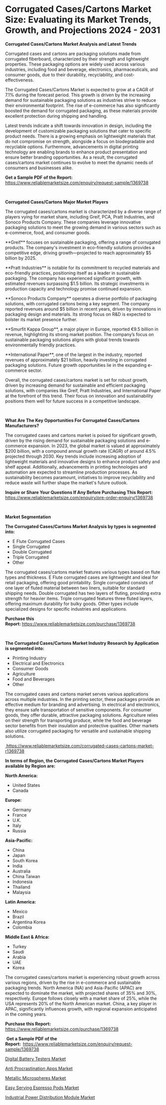 <p><h1>Corrugated Cases/Cartons Market Size: Evaluating its Market Trends, Growth, and Projections 2024 - 2031</h1></p><p><strong>Corrugated Cases/Cartons Market Analysis and Latest Trends</strong></p>
<p><p>Corrugated cases and cartons are packaging solutions made from corrugated fiberboard, characterized by their strength and lightweight properties. These packaging options are widely used across various industries, including food and beverage, electronics, pharmaceuticals, and consumer goods, due to their durability, recyclability, and cost-effectiveness.</p><p>The Corrugated Cases/Cartons Market is expected to grow at a CAGR of 7.1% during the forecast period. This growth is driven by the increasing demand for sustainable packaging solutions as industries strive to reduce their environmental footprint. The rise of e-commerce has also significantly boosted the demand for corrugated packaging, as these materials provide excellent protection during shipping and handling.</p><p>Latest trends indicate a shift towards innovation in design, including the development of customizable packaging solutions that cater to specific product needs. There is a growing emphasis on lightweight materials that do not compromise on strength, alongside a focus on biodegradable and recyclable options. Furthermore, advancements in digital printing technology are enabling brands to enhance product presentation and ensure better branding opportunities. As a result, the corrugated cases/cartons market continues to evolve to meet the dynamic needs of consumers and businesses alike.</p></p>
<p><strong>Get a Sample PDF of the Report:&nbsp;</strong> <a href="https://www.reliablemarketsize.com/enquiry/request-sample/1369738?utm_campaign=1143&utm_medium=2&utm_source=Github&utm_content=ia&utm_term=06122024&utm_id=corrugated-casescartons">https://www.reliablemarketsize.com/enquiry/request-sample/1369738</a></p>
<p>&nbsp;</p>
<p><strong>Corrugated Cases/Cartons Major Market Players</strong></p>
<p><p>The corrugated cases/cartons market is characterized by a diverse range of players vying for market share, including Greif, PCA, Pratt Industries, and Sonoco Products Company. These companies leverage innovative packaging solutions to meet the growing demand in various sectors such as e-commerce, food, and consumer goods.</p><p>**Greif** focuses on sustainable packaging, offering a range of corrugated products. The company's investment in eco-friendly solutions provides a competitive edge, driving growth—projected to reach approximately $5 billion by 2025.</p><p>**Pratt Industries** is notable for its commitment to recycled materials and eco-friendly practices, positioning itself as a leader in sustainable packaging. The company has experienced significant growth, with estimated revenues surpassing $1.5 billion. Its strategic investments in production capacity and technology promise continued expansion.</p><p>**Sonoco Products Company** operates a diverse portfolio of packaging solutions, with corrugated cartons being a key segment. The company reported revenues around $5 billion in recent years, driven by innovations in packaging design and materials. Its strong focus on R&D is expected to bolster its market presence further.</p><p>**Smurfit Kappa Group**, a major player in Europe, reported €9.5 billion in revenue, highlighting its strong market position. The company’s focus on sustainable packaging solutions aligns with global trends towards environmentally friendly practices.</p><p>**International Paper**, one of the largest in the industry, reported revenues of approximately $21 billion, heavily investing in corrugated packaging solutions. Future growth opportunities lie in the expanding e-commerce sector.</p><p>Overall, the corrugated cases/cartons market is set for robust growth, driven by increasing demand for sustainable and efficient packaging solutions, with companies like Greif, Pratt Industries, and International Paper at the forefront of this trend. Their focus on innovation and sustainability positions them well for future success in a competitive landscape.</p></p>
<p>&nbsp;</p>
<p><strong>What Are The Key Opportunities For Corrugated Cases/Cartons Manufacturers?</strong></p>
<p><p>The corrugated cases and cartons market is poised for significant growth, driven by the rising demand for sustainable packaging solutions and e-commerce expansion. In 2023, the global market is valued at approximately $200 billion, with a compound annual growth rate (CAGR) of around 4.5% projected through 2030. Key trends include increasing adoption of lightweight materials and innovative designs to enhance product safety and shelf appeal. Additionally, advancements in printing technologies and automation are expected to streamline production processes. As sustainability becomes paramount, initiatives to improve recyclability and reduce waste will further shape the market's future outlook.</p></p>
<p><strong>Inquire or Share Your Questions If Any Before Purchasing This Report:</strong> <a href="https://www.reliablemarketsize.com/enquiry/pre-order-enquiry/1369738?utm_campaign=1143&utm_medium=2&utm_source=Github&utm_content=ia&utm_term=06122024&utm_id=corrugated-casescartons">https://www.reliablemarketsize.com/enquiry/pre-order-enquiry/1369738</a></p>
<p>&nbsp;</p>
<p><strong>Market Segmentation</strong></p>
<p><strong>The Corrugated Cases/Cartons Market Analysis by types is segmented into:</strong></p>
<p><ul><li>E Flute Corrugated Cases</li><li>Single Corrugated</li><li>Double Corrugated</li><li>Triple Corrugated</li><li>Other</li></ul></p>
<p><p>The corrugated cases/cartons market features various types based on flute types and thickness. E Flute corrugated cases are lightweight and ideal for retail packaging, offering good printability. Single corrugated consists of one layer of fluted material between two liners, suitable for standard shipping needs. Double corrugated has two layers of fluting, providing extra strength for heavier items. Triple corrugated features three fluted layers, offering maximum durability for bulky goods. Other types include specialized designs for specific industries and applications.</p></p>
<p><strong>Purchase this Report:&nbsp;</strong><a href="https://www.reliablemarketsize.com/purchase/1369738?utm_campaign=1143&utm_medium=2&utm_source=Github&utm_content=ia&utm_term=06122024&utm_id=corrugated-casescartons">https://www.reliablemarketsize.com/purchase/1369738</a></p>
<p>&nbsp;</p>
<p><strong>The Corrugated Cases/Cartons Market Industry Research by Application is segmented into:</strong></p>
<p><ul><li>Printing Industry</li><li>Electrical and Electronics</li><li>Consumer Goods</li><li>Agriculture</li><li>Food and Beverages</li><li>Other</li></ul></p>
<p><p>The corrugated cases and cartons market serves various applications across multiple industries. In the printing sector, these packages provide an effective medium for branding and advertising. In electrical and electronics, they ensure safe transportation of sensitive components. For consumer goods, they offer durable, attractive packaging solutions. Agriculture relies on their strength for transporting produce, while the food and beverage sector benefits from their insulation and protective qualities. Other markets also utilize corrugated packaging for versatile and sustainable shipping solutions.</p></p>
<p><a href="https://www.reliablemarketsize.com/corrugated-cases-cartons-market-r1369738?utm_campaign=1143&utm_medium=2&utm_source=Github&utm_content=ia&utm_term=06122024&utm_id=corrugated-casescartons">&nbsp;https://www.reliablemarketsize.com/corrugated-cases-cartons-market-r1369738</a></p>
<p><strong>In terms of Region, the Corrugated Cases/Cartons Market Players available by Region are:</strong></p>
<p>
    <p> <strong> North America: </strong>
        <ul>
            <li>United States</li>
            <li>Canada</li>
        </ul>
        </p> 
    <p> <strong> Europe: </strong>
        <ul>
            <li>Germany</li>
            <li>France</li>
            <li>U.K.</li>
            <li>Italy</li>
            <li>Russia</li>
        </ul>
        </p> 
    <p> <strong> Asia-Pacific: </strong>
        <ul>
            <li>China</li>
            <li>Japan</li>
            <li>South Korea</li>
            <li>India</li>
            <li>Australia</li>
            <li>China Taiwan</li>
            <li>Indonesia</li>
            <li>Thailand</li>
            <li>Malaysia</li>
        </ul>
        </p> 
    <p> <strong> Latin America: </strong>
        <ul>
            <li>Mexico</li>
            <li>Brazil</li>
            <li>Argentina Korea</li>
            <li>Colombia</li>
        </ul>
        </p> 
    <p> <strong> Middle East & Africa: </strong>
        <ul>
            <li>Turkey</li>
            <li>Saudi</li>
            <li>Arabia</li>
            <li>UAE</li>
            <li>Korea</li>
        </ul>
    </p>
    </p>
<p><p>The corrugated cases/cartons market is experiencing robust growth across various regions, driven by the rise in e-commerce and sustainable packaging trends. North America (NA) and Asia-Pacific (APAC) are expected to dominate the market, with projected shares of 35% and 30%, respectively. Europe follows closely with a market share of 25%, while the USA represents 20% of the North American market. China, a key player in APAC, significantly influences growth, with regional expansion anticipated in the coming years.</p></p>
<p><strong>Purchase this Report: </strong><a href="https://www.reliablemarketsize.com/purchase/1369738?utm_campaign=1143&utm_medium=2&utm_source=Github&utm_content=ia&utm_term=06122024&utm_id=corrugated-casescartons">https://www.reliablemarketsize.com/purchase/1369738</a></p>
<p>&nbsp;<strong>Get a Sample PDF of the Report:&nbsp;&nbsp;</strong><a href="https://www.reliablemarketsize.com/enquiry/request-sample/1369738?utm_campaign=1143&utm_medium=2&utm_source=Github&utm_content=ia&utm_term=06122024&utm_id=corrugated-casescartons">https://www.reliablemarketsize.com/enquiry/request-sample/1369738</a></p>
<p><strong></strong></p>
<p><p><a href="https://www.linkedin.com/pulse/key-insights-forecast-digital-battery-testers-market-2024-2031-e5inc?utm_campaign=1143&utm_medium=2&utm_source=Github&utm_content=ia&utm_term=06122024&utm_id=corrugated-casescartons">Digital Battery Testers Market</a></p><p><a href="https://issuu.com/reportprime-2/docs/anti-procrastination-apps-market-size-2030.pptx?utm_campaign=1143&utm_medium=2&utm_source=Github&utm_content=ia&utm_term=06122024&utm_id=corrugated-casescartons">Anti Procrastination Apps Market</a></p><p><a href="https://github.com/kimberjam0i/Market-Research-Report-List-1/blob/main/metallic-microspheres-market.md?utm_campaign=1143&utm_medium=2&utm_source=Github&utm_content=ia&utm_term=06122024&utm_id=corrugated-casescartons">Metallic Microspheres Market</a></p><p><a href="https://www.linkedin.com/pulse/overview-easy-serving-espresso-pods-market-2024-2031-growth-factors-v17ue?utm_campaign=1143&utm_medium=2&utm_source=Github&utm_content=ia&utm_term=06122024&utm_id=corrugated-casescartons">Easy Serving Espresso Pods Market</a></p><p><a href="https://issuu.com/reportprime-2/docs/industrial-power-distribution-module-market-size-2?utm_campaign=1143&utm_medium=2&utm_source=Github&utm_content=ia&utm_term=06122024&utm_id=corrugated-casescartons">Industrial Power Distribution Module Market</a></p></p>